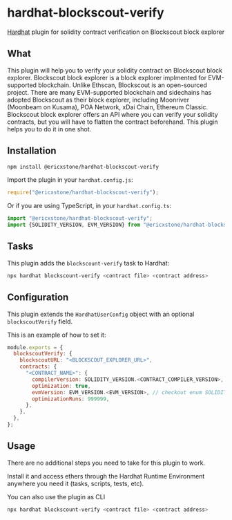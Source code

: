 # hardhat-blockscout-verify

[Hardhat](https://hardhat.org) plugin for solidity contract verification on Blockscout block explorer

## What

This plugin will help you to verify your solidity contract on Blockscout block explorer. Blockscout block explorer is a block explorer implmented for EVM-supported blockchain. Unlike Ethscan, Blockscout is an open-sourced project. There are many EVM-supported blockchain and sidechains has adopted Blockscout as their block explorer, including Moonriver (Moonbeam on Kusama), POA Network, xDai Chain, Ethereum Classic. Blockscout block explorer offers an API where you can verify your solidity contracts, but you will have to flatten the contract beforehand. This plugin helps you to do it in one shot.

## Installation

```bash
npm install @ericxstone/hardhat-blockscout-verify
```

Import the plugin in your `hardhat.config.js`:

```js
require("@ericxstone/hardhat-blockscout-verify");
```

Or if you are using TypeScript, in your `hardhat.config.ts`:

```ts
import "@ericxstone/hardhat-blockscout-verify";
import {SOLIDITY_VERSION, EVM_VERSION} from "@ericxstone/hardhat-blockscout-verify";
```

## Tasks

This plugin adds the `blockscount-verify` task to Hardhat:
```bash
npx hardhat blockscount-verify <contract file> <contract address>
```

## Configuration

This plugin extends the `HardhatUserConfig` object with an optional `blockscoutVerify` field.

This is an example of how to set it:

```js
module.exports = {
  blockscoutVerify: {
    blockscoutURL: "<BLOCKSCOUT_EXPLORER_URL>",
    contracts: {
      "<CONTRACT_NAME>": {
        compilerVersion: SOLIDITY_VERSION.<CONTRACT_COMPILER_VERSION>, // checkout enum SOLIDITY_VERSION
        optimization: true,
        evmVersion: EVM_VERSION.<EVM_VERSION>, // checkout enum SOLIDITY_VERSION
        optimizationRuns: 999999,
      },
    },
  },
};
```

## Usage

There are no additional steps you need to take for this plugin to work.

Install it and access ethers through the Hardhat Runtime Environment anywhere
you need it (tasks, scripts, tests, etc).

You can also use the plugin as CLI
```bash
npx hardhat blockscount-verify <contract file> <contract address>
```
